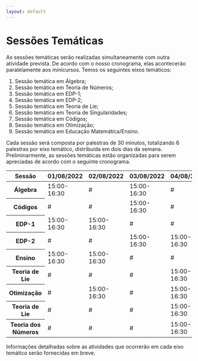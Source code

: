 ```yaml
---
layout: default
---
```


<h1 class="display-5 mb-3">
Sessões Temáticas
</h1>

As sessões temáticas serão realizadas simultaneamente com outra atividade prevista. De acordo com o nosso cronograma, elas acontecerão paralelamente aos minicursos. Temos os seguintes eixos temáticos:

1. Sessão temática em Álgebra;
1. Sessão temática em Teoria de Números;
1. Sessão temática em EDP-1;
1. Sessão temática em EDP-2;
1. Sessão temática em Teoria de Lie;
1. Sessão temática em Teoria de Singularidades;
1. Sessão temática em Códigos;
1. Sessão temática em Otimização;
1. Sessão temática em Educação Matemática/Ensino.

Cada sessão será composta por palestras de 30 minutos, totalizando 6 palestras por eixo temático, distribuída em dois dias da semana. Preliminarmente, as sessões temáticas estão organizadas para serem apreciadas de acordo com o seguinte cronograma.

<div class="table-responsive-lg">
<table class="table table-striped">
  <thead>
    <tr>
      <th scope="col">Sessão</th>
      <th scope="col">01/08/2022</th>
      <th scope="col">02/08/2022</th>
      <th scope="col">03/08/2022</th>
      <th scope="col">04/08/2022</th>
      <th scope="col">05/08/2022</th>
    </tr>
  </thead>
  <tbody>
	<tr>
		<th scope='row'> Álgebra  </th>
		<td> 15:00-16:30</td>
		<td>  #  </td>
		<td> 15:00-16:30 </td>
		<td> #   </td>
		<td> #    </td>
	</tr>
	<tr>
		<th scope='row'> Códigos  </th>
		<td> #   </td>
		<td> #   </td>
		<td> 15:00-16:30   </td>
		<td> #   </td>
		<td> 15:00-16:30  </td>
	</tr>	
	<tr>
		<th scope='row'> EDP-1  </th>
		<td> 15:00-16:30   </td>
		<td> 15:00-16:30  </td>
		<td> #   </td>
		<td> #   </td>
		<td> #   </td>
	</tr>	
	<tr>
		<th scope='row'> EDP-2  </th>
		<td> #   </td>
		<td> #   </td>
		<td> 15:00-16:30   </td>
		<td> 15:00-16:30  </td>
		<td> #   </td>
	</tr>	
	<tr>
		<th scope='row'> Ensino  </th>
		<td> 15:00-16:30   </td>
		<td> 15:00-16:30  </td>
		<td> #   </td>
		<td> #   </td>
		<td> #   </td>
	</tr>	
	<tr>
		<th scope='row'> Teoria de Lie  </th>
		<td>  #  </td>
		<td>  #  </td>
		<td>  #  </td>
		<td>  15:00-16:30  </td>
		<td>  15:00-16:30  </td>
	</tr>	
	<tr>
		<th scope='row'> Otimização   </th>
		<td> #   </td>
		<td> 15:00-16:30   </td>
		<td> #   </td>
		<td> 15:00-16:30   </td>
		<td> #   </td>
	</tr>	
	<tr>
		<th scope='row'> Teoria de Lie  </th>
		<td>  #  </td>
		<td>  #  </td>
		<td>  #  </td>
		<td>  15:00-16:30  </td>
		<td>  15:00-16:30  </td>
	</tr>	
	<tr>
		<th scope='row'> Teoria dos Números  </th>
		<td>  #  </td>
		<td>  #  </td>
		<td>  #  </td>
		<td>  15:00-16:30  </td>
		<td>  15:00-16:30  </td>
	</tr>	
  </tbody>
</table>
</div>



Informações detalhadas sobre as atividades que ocorrerão em cada eixo temático serão fornecidas em breve.

<!-- Informações detalhadas sobre as atividades que ocorrerão em cada eixo temático podem ser obtidas em [Palestras](/talks/), [Palestrantes](/speakers/) ou ainda pela [Programação Completa](/program/) do evento. -->
